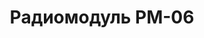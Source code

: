 ---
lang: ua
layout: featured
title: Радиомодуль РМ-06
max_weight: 3
icon: /assets/img/products/PM06.png
description: "Індикатор 25мм</br>Функція автоматичного суматора</br>Ціна: 8900грн"
---